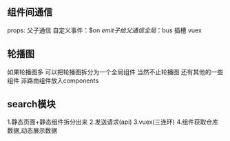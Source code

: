 ## 组件间通信
props: 父子通信
自定义事件：$on $emit 子给父通信
全局：$bus
插槽
vuex

## 轮播图
如果轮播图多 可以把轮播图拆分为一个全局组件
当然不止轮播图 还有其他的一些组件
非路由组件放入components


## search模块
1.静态页面+静态组件拆分出来
2.发送请求(api)
3.vuex(三连环)
4.组件获取仓库数据,动态展示数据